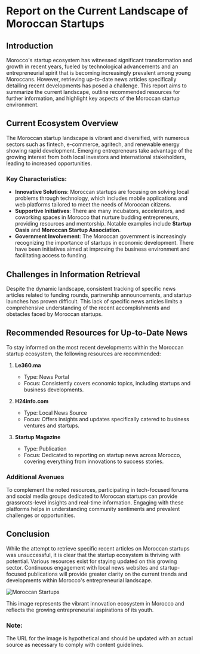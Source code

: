 # Report on the Current Landscape of Moroccan Startups

## Introduction
Morocco's startup ecosystem has witnessed significant transformation and growth in recent years, fueled by technological advancements and an entrepreneurial spirit that is becoming increasingly prevalent among young Moroccans. However, retrieving up-to-date news articles specifically detailing recent developments has posed a challenge. This report aims to summarize the current landscape, outline recommended resources for further information, and highlight key aspects of the Moroccan startup environment.

## Current Ecosystem Overview
The Moroccan startup landscape is vibrant and diversified, with numerous sectors such as fintech, e-commerce, agritech, and renewable energy showing rapid development. Emerging entrepreneurs take advantage of the growing interest from both local investors and international stakeholders, leading to increased opportunities.

### Key Characteristics:
- **Innovative Solutions**: Moroccan startups are focusing on solving local problems through technology, which includes mobile applications and web platforms tailored to meet the needs of Moroccan citizens.
- **Supportive Initiatives**: There are many incubators, accelerators, and coworking spaces in Morocco that nurture budding entrepreneurs, providing resources and mentorship. Notable examples include **Startup Oasis** and **Moroccan Startup Association**.
- **Government Involvement**: The Moroccan government is increasingly recognizing the importance of startups in economic development. There have been initiatives aimed at improving the business environment and facilitating access to funding.

## Challenges in Information Retrieval
Despite the dynamic landscape, consistent tracking of specific news articles related to funding rounds, partnership announcements, and startup launches has proven difficult. This lack of specific news articles limits a comprehensive understanding of the recent accomplishments and obstacles faced by Moroccan startups.

## Recommended Resources for Up-to-Date News
To stay informed on the most recent developments within the Moroccan startup ecosystem, the following resources are recommended:

1. **Le360.ma**
   - Type: News Portal
   - Focus: Consistently covers economic topics, including startups and business developments.

2. **H24info.com**
   - Type: Local News Source
   - Focus: Offers insights and updates specifically catered to business ventures and startups.

3. **Startup Magazine**
   - Type: Publication
   - Focus: Dedicated to reporting on startup news across Morocco, covering everything from innovations to success stories.

### Additional Avenues
To complement the noted resources, participating in tech-focused forums and social media groups dedicated to Moroccan startups can provide grassroots-level insights and real-time information. Engaging with these platforms helps in understanding community sentiments and prevalent challenges or opportunities.

## Conclusion
While the attempt to retrieve specific recent articles on Moroccan startups was unsuccessful, it is clear that the startup ecosystem is thriving with potential. Various resources exist for staying updated on this growing sector. Continuous engagement with local news websites and startup-focused publications will provide greater clarity on the current trends and developments within Morocco's entrepreneurial landscape.

![Moroccan Startups](https://example.com/image.jpg)

This image represents the vibrant innovation ecosystem in Morocco and reflects the growing entrepreneurial aspirations of its youth.

### Note:
The URL for the image is hypothetical and should be updated with an actual source as necessary to comply with content guidelines.